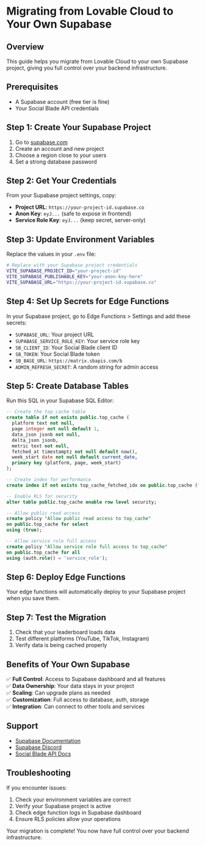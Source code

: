 # Migrating from Lovable Cloud to Your Own Supabase

## Overview
This guide helps you migrate from Lovable Cloud to your own Supabase project, giving you full control over your backend infrastructure.

## Prerequisites
- A Supabase account (free tier is fine)
- Your Social Blade API credentials

## Step 1: Create Your Supabase Project

1. Go to [supabase.com](https://supabase.com)
2. Create an account and new project
3. Choose a region close to your users
4. Set a strong database password

## Step 2: Get Your Credentials

From your Supabase project settings, copy:
- **Project URL**: `https://your-project-id.supabase.co`
- **Anon Key**: `eyJ...` (safe to expose in frontend)
- **Service Role Key**: `eyJ...` (keep secret, server-only)

## Step 3: Update Environment Variables

Replace the values in your `.env` file:

```bash
# Replace with your Supabase project credentials
VITE_SUPABASE_PROJECT_ID="your-project-id"
VITE_SUPABASE_PUBLISHABLE_KEY="your-anon-key-here"
VITE_SUPABASE_URL="https://your-project-id.supabase.co"
```

## Step 4: Set Up Secrets for Edge Functions

In your Supabase project, go to Edge Functions > Settings and add these secrets:
- `SUPABASE_URL`: Your project URL
- `SUPABASE_SERVICE_ROLE_KEY`: Your service role key
- `SB_CLIENT_ID`: Your Social Blade client ID
- `SB_TOKEN`: Your Social Blade token
- `SB_BASE_URL`: `https://matrix.sbapis.com/b`
- `ADMIN_REFRESH_SECRET`: A random string for admin access

## Step 5: Create Database Tables

Run this SQL in your Supabase SQL Editor:

```sql
-- Create the top_cache table
create table if not exists public.top_cache (
  platform text not null,
  page integer not null default 1,
  data_json jsonb not null,
  delta_json jsonb,
  metric text not null,
  fetched_at timestamptz not null default now(),
  week_start date not null default current_date,
  primary key (platform, page, week_start)
);

-- Create index for performance
create index if not exists top_cache_fetched_idx on public.top_cache (fetched_at desc);

-- Enable RLS for security
alter table public.top_cache enable row level security;

-- Allow public read access
create policy "Allow public read access to top_cache" 
on public.top_cache for select 
using (true);

-- Allow service role full access
create policy "Allow service role full access to top_cache" 
on public.top_cache for all 
using (auth.role() = 'service_role');
```

## Step 6: Deploy Edge Functions

Your edge functions will automatically deploy to your Supabase project when you save them.

## Step 7: Test the Migration

1. Check that your leaderboard loads data
2. Test different platforms (YouTube, TikTok, Instagram)
3. Verify data is being cached properly

## Benefits of Your Own Supabase

✅ **Full Control**: Access to Supabase dashboard and all features  
✅ **Data Ownership**: Your data stays in your project  
✅ **Scaling**: Can upgrade plans as needed  
✅ **Customization**: Full access to database, auth, storage  
✅ **Integration**: Can connect to other tools and services  

## Support

- [Supabase Documentation](https://supabase.com/docs)
- [Supabase Discord](https://discord.supabase.com)
- [Social Blade API Docs](https://socialblade.com/api)

## Troubleshooting

If you encounter issues:
1. Check your environment variables are correct
2. Verify your Supabase project is active
3. Check edge function logs in Supabase dashboard
4. Ensure RLS policies allow your operations

Your migration is complete! You now have full control over your backend infrastructure.